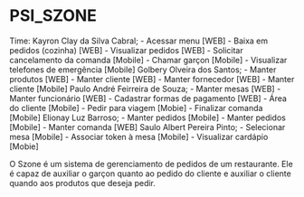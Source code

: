 ﻿# PSI_SZONE

Time:
Kayron Clay da Silva Cabral;
	- Acessar menu [WEB]
	- Baixa em pedidos (cozinha) [WEB]
	- Visualizar pedidos [WEB]
	- Solicitar cancelamento da comanda [Mobile]
	- Chamar garçon [Mobile]
	- Visualizar telefones de emergência [Mobile]
Golbery Olveira dos Santos;
	- Manter produtos [WEB]
	- Manter cliente [WEB]
	- Manter fornecedor [WEB]
	- Manter cliente [Mobile]
Paulo André Feirreira de Souza;
	- Manter mesas [WEB]
	- Manter funcionário [WEB]
	- Cadastrar formas de pagamento [WEB]
	- Área do cliente [Mobile]
	- Pedir para viagem [Mobie]
	- Finalizar comanda [Mobile]
Elionay Luz Barroso;
	- Manter pedidos [Mobile]
	- Manter pedidos [Mobile]
	- Manter comanda [WEB]
Saulo Albert Pereira Pinto;
	- Selecionar mesa [Mobile]
	- Associar token à mesa [Mobile]
	- Visualizar cardápio [Mobie]

O Szone é um sistema de gerenciamento de pedidos de um restaurante. Ele é capaz de auxiliar o garçon quanto ao pedido do cliente e auxiliar o cliente quando aos produtos que deseja pedir.
